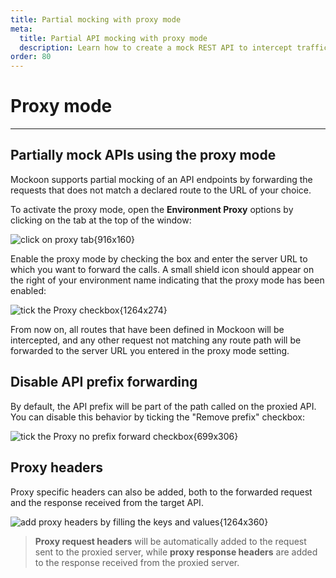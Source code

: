 ```yaml
---
title: Partial mocking with proxy mode
meta:
  title: Partial API mocking with proxy mode
  description: Learn how to create a mock REST API to intercept traffic and proxy requests to another JSON REST server with Mockoon
order: 80
---
```


# Proxy mode

---

## Partially mock APIs using the proxy mode

Mockoon supports partial mocking of an API endpoints by forwarding the requests that does not match a declared route to the URL of your choice.

To activate the proxy mode, open the **Environment Proxy** options by clicking on the tab at the top of the window:

![click on proxy tab{916x160}](docs-img:open-proxy-options.png)

Enable the proxy mode by checking the box and enter the server URL to which you want to forward the calls. A small shield icon should appear on the right of your environment name indicating that the proxy mode has been enabled:

![tick the Proxy checkbox{1264x274}](docs-img:enable-proxy.png)

From now on, all routes that have been defined in Mockoon will be intercepted, and any other request not matching any route path will be forwarded to the server URL you entered in the proxy mode setting.

## Disable API prefix forwarding

By default, the API prefix will be part of the path called on the proxied API. You can disable this behavior by ticking the "Remove prefix" checkbox:

![tick the Proxy no prefix forward checkbox{699x306}](docs-img:proxy-no-forward.png)

## Proxy headers

Proxy specific headers can also be added, both to the forwarded request and the response received from the target API.

![add proxy headers by filling the keys and values{1264x360}](docs-img:proxy-headers.png)

> **Proxy request headers** will be automatically added to the request sent to the proxied server, while **proxy response headers** are added to the response received from the proxied server.
